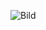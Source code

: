 ![Bild](https://res.cloudinary.com/luggs/image/upload/w_90/v1620918480/GBS/web_farbe_gbssg_small.png) 